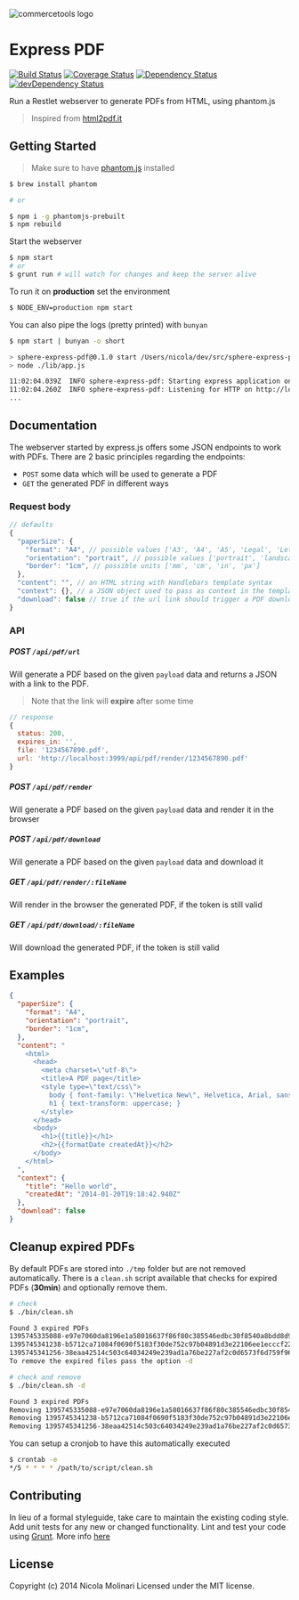 ![commercetools logo](https://cdn.rawgit.com/commercetools/press-kit/master/PNG/72DPI/CT%20logo%20horizontal%20RGB%2072dpi.png)

# Express PDF

[![Build Status](https://travis-ci.org/sphereio/sphere-express-pdf.svg?branch=master)](https://travis-ci.org/sphereio/sphere-express-pdf) [![Coverage Status](https://coveralls.io/repos/sphereio/sphere-express-pdf/badge.png?branch=master)](https://coveralls.io/r/sphereio/sphere-express-pdf?branch=master) [![Dependency Status](https://david-dm.org/sphereio/sphere-express-pdf.svg?theme=shields.io)](https://david-dm.org/sphereio/sphere-express-pdf) [![devDependency Status](https://david-dm.org/sphereio/sphere-express-pdf/dev-status.svg?theme=shields.io)](https://david-dm.org/sphereio/sphere-express-pdf#info=devDependencies)

Run a Restlet webserver to generate PDFs from HTML, using phantom.js

> Inspired from [html2pdf.it](https://github.com/Muscula/html2pdf.it)

## Getting Started

> Make sure to have [phantom.js](http://phantomjs.org/) installed

```bash
$ brew install phantom

# or

$ npm i -g phantomjs-prebuilt
$ npm rebuild
```

Start the webserver

```bash
$ npm start
# or
$ grunt run # will watch for changes and keep the server alive
```

To run it on **production** set the environment

```bash
$ NODE_ENV=production npm start
```

You can also pipe the logs (pretty printed) with `bunyan`

```bash
$ npm start | bunyan -o short

> sphere-express-pdf@0.1.0 start /Users/nicola/dev/src/sphere-express-pdf
> node ./lib/app.js

11:02:04.039Z  INFO sphere-express-pdf: Starting express application on port 3999 (development)
11:02:04.260Z  INFO sphere-express-pdf: Listening for HTTP on http://localhost:3999
...
```

## Documentation
The webserver started by express.js offers some JSON endpoints to work with PDFs.
There are 2 basic principles regarding the endpoints:

- `POST` some data which will be used to generate a PDF
- `GET` the generated PDF in different ways

### Request body
```javascript
// defaults
{
  "paperSize": {
    "format": "A4", // possible values ['A3', 'A4', 'A5', 'Legal', 'Letter', 'Tabloid']
    "orientation": "portrait", // possible values ['portrait', 'landscape']
    "border": "1cm", // possible units ['mm', 'cm', 'in', 'px']
  },
  "content": "", // an HTML string with Handlebars template syntax
  "context": {}, // a JSON object used to pass as context in the template
  "download": false // true if the url link should trigger a PDF download, otherwise it will be rendered in the browser
}
```

### API

##### POST `/api/pdf/url`
Will generate a PDF based on the given `payload` data and returns a JSON with a
link to the PDF.
> Note that the link will **expire** after some time

```javascript
// response
{
  status: 200,
  expires_in: '',
  file: '1234567890.pdf',
  url: 'http://localhost:3999/api/pdf/render/1234567890.pdf'
}
```

##### POST `/api/pdf/render`
Will generate a PDF based on the given `payload` data and render it in the browser

##### POST `/api/pdf/download`
Will generate a PDF based on the given `payload` data and download it

##### GET `/api/pdf/render/:fileName`
Will render in the browser the generated PDF, if the token is still valid

##### GET `/api/pdf/download/:fileName`
Will download the generated PDF, if the token is still valid


## Examples

```json
{
  "paperSize": {
    "format": "A4",
    "orientation": "portrait",
    "border": "1cm",
  },
  "content": "
    <html>
      <head>
        <meta charset=\"utf-8\">
        <title>A PDF page</title>
        <style type=\"text/css\">
          body { font-family: \"Helvetica New\", Helvetica, Arial, sans-serif; font-size: 12px; }
          h1 { text-transform: uppercase; }
        </style>
      </head>
      <body>
        <h1>{{title}}</h1>
        <h2>{{formatDate createdAt}}</h2>
      </body>
    </html>
  ",
  "context": {
    "title": "Hello world",
    "createdAt": "2014-01-20T19:18:42.940Z"
  },
  "download": false
}
```

## Cleanup expired PDFs
By default PDFs are stored into `./tmp` folder but are not removed automatically.
There is a `clean.sh` script available that checks for expired PDFs (**30min**) and optionally remove them.

```bash
# check
$ ./bin/clean.sh

Found 3 expired PDFs
1395745335088-e97e7060da8196e1a58016637f86f80c385546edbc30f8540a8bdd8d99fcc4de.pdf
1395745341238-b5712ca71084f0690f5183f30de752c97b04891d3e22106ee1ecccf2218347ae.pdf
1395745341256-38eaa42514c503c64034249e239ad1a76be227af2c0d6573f6d759f96c303850.pdf
To remove the expired files pass the option -d

# check and remove
$ ./bin/clean.sh -d

Found 3 expired PDFs
Removing 1395745335088-e97e7060da8196e1a58016637f86f80c385546edbc30f8540a8bdd8d99fcc4de.pdf...done!
Removing 1395745341238-b5712ca71084f0690f5183f30de752c97b04891d3e22106ee1ecccf2218347ae.pdf...done!
Removing 1395745341256-38eaa42514c503c64034249e239ad1a76be227af2c0d6573f6d759f96c303850.pdf...done!
```

You can setup a cronjob to have this automatically executed

```bash
$ crontab -e
*/5 * * * * /path/to/script/clean.sh
```

## Contributing
In lieu of a formal styleguide, take care to maintain the existing coding style. Add unit tests for any new or changed functionality. Lint and test your code using [Grunt](http://gruntjs.com/).
More info [here](CONTRIBUTING.md)

## License
Copyright (c) 2014 Nicola Molinari
Licensed under the MIT license.
